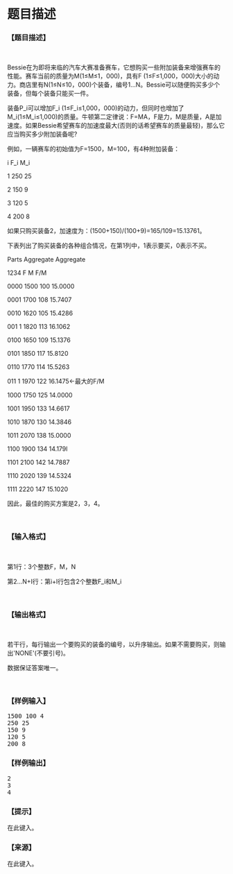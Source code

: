 # 题目描述


<h3>
【题目描述】
</h3>
<p>
<br/>
</p>
<p>
Bessie在为即将来临的汽车大赛准备赛车，它想购买一些附加装备来增强赛车的性能。赛车当前的质量为M(1≤M≤1，000)，具有F (1≤F≤1,000，000)大小的动力。商店里有N(1≤N≤10，000)个装备，编号1…N。Bessie可以随便购买多少个装备，但每个装备只能买一件。
</p>
<p>
装备P_i可以增加F_i (1≤F_i≤1,000，000)的动力，但同时也增加了M_i(1≤M_i≤1,000)的质量。牛顿第二定律说：F=MA，F是力，M是质量，A是加速度。如果Bessie希望赛车的加速度最大(否则的话希望赛车的质量最轻)，那么它应当购买多少附加装备呢?
</p>
<p>
例如，一辆赛车的初始值为F=1500，M=100，有4种附加装备：
</p>
<p>
i F_i M_i
</p>
<p>
1 250 25
</p>
<p>
2 150 9
</p>
<p>
3 120 5
</p>
<p>
4 200 8
</p>
<p>
如果只购买装备2，加速度为：(1500+150)/(100+9)=165/109=15.13761。
</p>
<p>
下表列出了购买装备的各种组合情况，在第1列中，1表示要买，0表示不买。
</p>
<p>
Parts Aggregate Aggregate
</p>
<p>
1234 F M F/M
</p>
<p>
0000 1500 100 15.0000
</p>
<p>
0001 1700 108 15.7407
</p>
<p>
0010 1620 105 15.4286
</p>
<p>
001 1 1820 113 16.1062
</p>
<p>
0100 1650 109 15.1376
</p>
<p>
0101 1850 117 15.8120
</p>
<p>
0110 1770 114 15.5263
</p>
<p>
011 1 1970 122 16.1475&lt;-最大的F/M
</p>
<p>
1000 1750 125 14.0000
</p>
<p>
1001 1950 133 14.6617
</p>
<p>
1010 1870 130 14.3846
</p>
<p>
1011 2070 138 15.0000
</p>
<p>
1100 1900 134 14.179l
</p>
<p>
1101 2100 142 14.7887
</p>
<p>
1110 2020 139 14.5324
</p>
<p>
1111 2220 147 15.1020
</p>
<p>
因此，最佳的购买方案是2，3，4。
</p>
<p>
<br/>
</p>
<h3>
【输入格式】
</h3>
<p>
<br/>
</p>
<p>
第1行：3个整数F，M，N
</p>
<p>
第2…N+I行：第i+l行包含2个整数F_i和M_i
</p>
<p>
<br/>
</p>
<h3>
【输出格式】
</h3>
<p>
<br/>
</p>
<p>
若干行，每行输出一个要购买的装备的编号，以升序输出。如果不需要购买，则输出&#39;NONE&#39;(不要引号)。
</p>
<p>
数据保证答案唯一。
</p>
<p>
<br/>
</p>
<h3>
【样例输入】
</h3>
<pre>1500 100 4
250 25
150 9
120 5
200 8</pre>
<h3>
【样例输出】
</h3>
<pre>2
3
4</pre>
<h3>
【提示】
</h3>
<p>
在此键入。
</p>
<h3>
【来源】
</h3>
<p>
在此键入。
</p>
